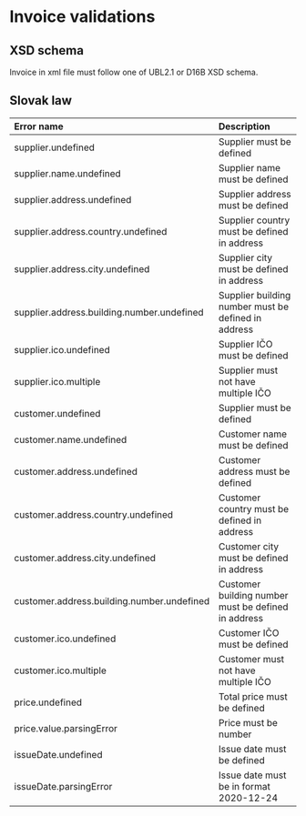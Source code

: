 # Invoice validations

## XSD schema

Invoice in xml file must follow one of UBL2.1 or D16B XSD schema.

## Slovak law

| Error name | Description |
| :--- | :----------- |
| supplier.undefined | Supplier must be defined |
| supplier.name.undefined | Supplier name must be defined |
| supplier.address.undefined | Supplier address must be defined |
| supplier.address.country.undefined | Supplier country must be defined in address |
| supplier.address.city.undefined | Supplier city must be defined in address |
| supplier.address.building.number.undefined | Supplier building number must be defined in address |
| supplier.ico.undefined | Supplier IČO must be defined |
| supplier.ico.multiple | Supplier must not have multiple IČO |
| customer.undefined | Supplier must be defined |
| customer.name.undefined | Customer name must be defined |
| customer.address.undefined | Customer address must be defined |
| customer.address.country.undefined | Customer country must be defined in address |
| customer.address.city.undefined | Customer city must be defined in address |
| customer.address.building.number.undefined | Customer building number must be defined in address |
| customer.ico.undefined | Customer IČO must be defined |
| customer.ico.multiple | Customer must not have multiple IČO |
| price.undefined | Total price must be defined |
| price.value.parsingError | Price must be number |
| issueDate.undefined | Issue date must be defined |
| issueDate.parsingError | Issue date must be in format 2020-12-24 |
